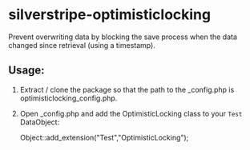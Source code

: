 silverstripe-optimisticlocking
==============================

Prevent overwriting data by blocking the save process when the data changed since retrieval (using a timestamp).


## Usage:

1. Extract / clone the package so that the path to the _config.php is optimisticlocking\_config.php.
2. Open _config.php and add the OptimisticLocking class to your ``Test`` DataObject:

    Object::add_extension("Test","OptimisticLocking");